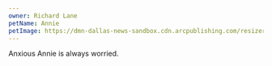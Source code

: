 ```yaml
---
owner: Richard Lane
petName: Annie
petImage: https://dmn-dallas-news-sandbox.cdn.arcpublishing.com/resizer/OGr6ItENaHr2KLEigUbckbSIdkE=/1660x0/smart/filters:no_upscale()/cloudfront-us-east-1.images.arcpublishing.com/sandbox.dmn/AFJXAX5F35HVBB7SXYXT3SF63Q.jpg
---
```


Anxious Annie is always worried.
